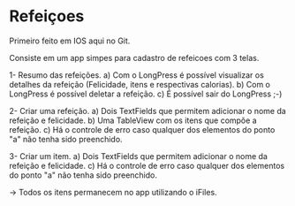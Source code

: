 # Refeiçoes

Primeiro feito em IOS aqui no Git.

Consiste em um app simpes para cadastro de refeicoes com 3 telas.

1- Resumo das refeições.
a) Com o LongPress é possível visualizar os detalhes da refeição (Felicidade, itens e respectivas calorias).
b) Com o LongPress é possível deletar a refeição.
c) É possível sair do LongPress ;-) 

2- Criar uma refeição.
a) Dois TextFields que permitem adicionar o nome da refeição e felicidade.
b) Uma TableView com os itens que compõe a refeição.
c) Há o controle de erro caso qualquer dos elementos do ponto "a" não tenha sido preenchido.

3- Criar um item.
a) Dois TextFields que permitem adicionar o nome da refeição e felicidade.
c) Há o controle de erro caso qualquer dos elementos do ponto "a" não tenha sido preenchido.

-> Todos os itens permanecem no app utilizando o iFiles.
